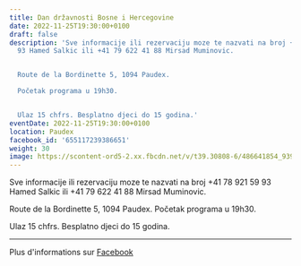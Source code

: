 ```yaml
---
title: Dan državnosti Bosne i Hercegovine
date: 2022-11-25T19:30:00+0100
draft: false
description: 'Sve informacije ili rezervaciju moze te nazvati na broj +41 78 921 59
  93 Hamed Salkic ili +41 79 622 41 88 Mirsad Muminovic.


  Route de la Bordinette 5, 1094 Paudex.

  Početak programa u 19h30.


  Ulaz 15 chfrs. Besplatno djeci do 15 godina.'
eventDate: 2022-11-25T19:30:00+0100
location: Paudex
facebook_id: '655117239386651'
weight: 30
image: https://scontent-ord5-2.xx.fbcdn.net/v/t39.30808-6/486641854_9399207156841686_1516080123773765506_n.jpg?_nc_cat=103&ccb=1-7&_nc_sid=9e60e4&_nc_ohc=wcwF6KYZ4J4Q7kNvwGEhx_0&_nc_oc=AdnRa7A_HNQJ3e1j9TftRcREkGWd6eoHgHOx6HvFs_ilnx1lxD_fQxOEjx5rUa6ks8A&_nc_zt=23&_nc_ht=scontent-ord5-2.xx&edm=ABTKTjYEAAAA&_nc_gid=tZJ68vY7c86zN5PFGZg_jA&oh=00_AfZtleYbAxhovXo9pQjqWPy8GrpTgVcFgMQXP-NfoSMflg&oe=68DBE7BD
---
```


Sve informacije ili rezervaciju moze te nazvati na broj +41 78 921 59 93 Hamed Salkic ili +41 79 622 41 88 Mirsad Muminovic.

Route de la Bordinette 5, 1094 Paudex.
Početak programa u 19h30.

Ulaz 15 chfrs. Besplatno djeci do 15 godina.

---

Plus d'informations sur [Facebook](https://facebook.com/events/655117239386651)